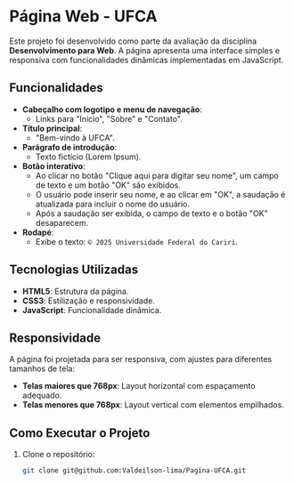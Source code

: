 # Página Web - UFCA

Este projeto foi desenvolvido como parte da avaliação da disciplina **Desenvolvimento para Web**. A página apresenta uma interface simples e responsiva com funcionalidades dinâmicas implementadas em JavaScript.

##  Funcionalidades

- **Cabeçalho com logotipo e menu de navegação**:
  - Links para "Início", "Sobre" e "Contato".
- **Título principal**:
  - "Bem-vindo à UFCA".
- **Parágrafo de introdução**:
  - Texto fictício (Lorem Ipsum).
- **Botão interativo**:
  - Ao clicar no botão "Clique aqui para digitar seu nome", um campo de texto e um botão "OK" são exibidos.
  - O usuário pode inserir seu nome, e ao clicar em "OK", a saudação é atualizada para incluir o nome do usuário.
  - Após a saudação ser exibida, o campo de texto e o botão "OK" desaparecem.
- **Rodapé**:
  - Exibe o texto: `© 2025 Universidade Federal do Cariri`.

##  Tecnologias Utilizadas

- **HTML5**: Estrutura da página.
- **CSS3**: Estilização e responsividade.
- **JavaScript**: Funcionalidade dinâmica.

##  Responsividade

A página foi projetada para ser responsiva, com ajustes para diferentes tamanhos de tela:
- **Telas maiores que 768px**: Layout horizontal com espaçamento adequado.
- **Telas menores que 768px**: Layout vertical com elementos empilhados.

##  Como Executar o Projeto

1. Clone o repositório:
   ```bash
   git clone git@github.com:Valdeilson-lima/Pagina-UFCA.git